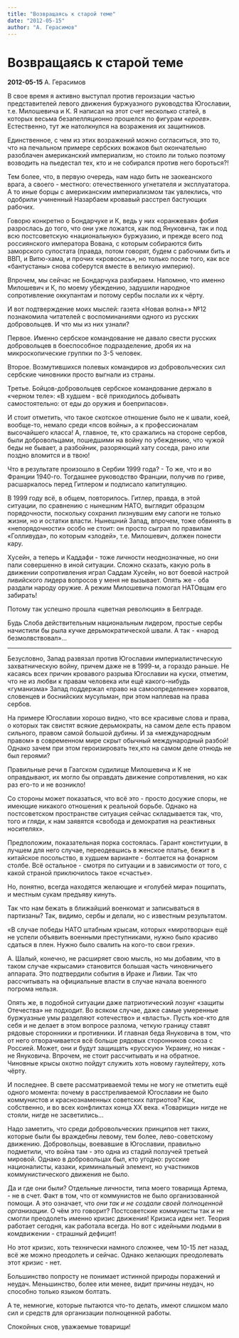 ```yaml
---
title: "Возвращаясь к старой теме"
date: "2012-05-15"
author: "А. Герасимов"
---
```


# Возвращаясь к старой теме

**2012-05-15** А. Герасимов

В свое время я активно выступал против героизации частью представителей левого движения буржуазного руководства Югославии, т.е. Милошевича и К. Я написал на этот счет несколько статей, в которых весьма безапелляционно прошелся по фигурам «*ероев*». Естественно, тут же натолкнулся на возражения их защитников.

Единственное, с чем из этих возражений можно согласиться, это то, что на печальном примере сербских вожаков был окончательно разоблачен американский империализм, но стоило ли только поэтому возводить на пьедестал тех, кто и не собирался против него бороться?!

Тем более, что, в первую очередь, нам надо бить не заокеанского врага, а своего - местного: отечественного угнетателя и эксплуататора. А то иные борцы с американским империализмом так увлеклись, что одобрили учиненный Назарбаем кровавый расстрел бастующих рабочих.

Говорю конкретно о Бондарчуке и К, ведь у них «оранжевая» фобия разрослась до того, что они уже ложатся, как под Януковича, так и под всю постсоветскую «национальную» буржуазию, и прежде всего под россиянского императора Вована, с которым собираются бить заморского супостата (правда, потом говорят, будем с рабочими бить и ВВП, и Витю-хама, и прочих «кровосись», но только после того, как все «бантустаны» снова соберутся вместе в великую империю).

Впрочем, мы сейчас не Бондарчука разбираем. Напомню, что именно Милошевич и К, по моему убеждению, задушили народное сопротивление оккупантам и потому сербы послали их к чёрту.

И вот подтверждение моих мыслей: газета «Новая волна+» №12 познакомила читателей с воспоминаниями одного из русских добровольцев. И что мы из них узнали?

Первое. Именно сербское командование не давало свести русских добровольцев в боеспособное подразделение, дробя их на микроскопические группки по 3-5 человек.

Второе. Возмутившихся полевых командиров из добровольческих сил сербские чиновники просто выгнали из страны.

Третье. Бойцов-добровольцев сербское командование держало в «черном теле»: «В худшем - всё приходилось добывать самостоятельно: от еды до оружия и боеприпасов».

И стоит отметить, что такое скотское отношение было не к швали, коей, вообще-то, немало среди «псов войны», а к профессионалам высочайшего класса! А, главное, те, кто сражались на стороне сербов, были добровольцами, пошедшими на войну по убеждению, что чужой беды не бывает, а разбойник, разоряющий хату соседа, рано или поздно вломится и в твою!

Что в результате произошло в Сербии 1999 года? - То же, что и во Франции 1940-го. Тогдашнее руководство Франции, получив по гриве, расшаркалось перед Гитлером и подписало капитуляцию.

В 1999 году всё, в общем, повторилось. Гитлер, правда, в этой ситуации, по сравнению с нынешним НАТО, выглядит образцом порядочности, поскольку сохранил лизнувшим ему сапоги не только жизни, но и остатки власти. Нынешний Запад, впрочем, тоже обвинять в «непорядочности» особо не стоит: он просто сыграл по правилам «Голливуда», по которым «злодей», т.е. Милошевич, должен понести кару.

Хусейн, а теперь и Каддафи - тоже личности неоднозначные, но они пали совершенно в иной ситуации. Сложно сказать, какую роль в движении сопротивления играл Саддам Хусейн, но вот боевой настрой ливийского лидера вопросов у меня не вызывает. Опять же - оба раздали народу оружие. А режим Милошевича помогал НАТОвцам его забирать!

Потому так успешно прошла «цветная революция» в Белграде.

Будь Слоба действительным национальным лидером, простые сербы начистили бы рыла кучке дерьмократической швали. А так - «народ безмолвствовал»...

* * *

Безусловно, Запад развязал против Югославии империалистическую захватническую войну, причем даже не в 1999-м, а гораздо раньше. Не касаясь всех причин кровавого разрыва Югославии на куски, отметим, что не из любви к правам человека или ещё какого-нибудь «гуманизма» Запад поддержал «право на самоопределение» хорватов, словенцев и боснийских мусульман, при этом наплевав на права сербов.

На примере Югославии хорошо видно, что все красивые слова и права, о которых так свистят всякие дерьмократы, на самом деле есть правом сильного, правом самой большой дубины. И за «международным правом» в современном мире скрыт обычный международный разбой! Однако зачем при этом героизировать тех,кто на самом деле отнюдь не был героями?

Правильные речи в Гаагском судилище Милошевича и К не оправдывают, их могло бы оправдать движение сопротивления, но как раз его-то и не возникло!

Со стороны может показаться, что всё это - просто досужие споры, не имеющие никакого отношения к реальной борьбе. Однако на постсоветском пространстве ситуация сейчас складывается так, что, того и гляди, к нам заявятся «свобода и демократия на реактивных носителях».

Предположим, показательная порка состоялась. Гарант конституции, в лучшем для него случае, переодевшись в женское платье, бежит в китайское посольство, в худшем варианте - болтается на фонарном столбе. Всё остальное - смотря по ситуации и в зависимости от того, с какой страной приключилось такое «счастье».

Но, понятно, всегда находятся желающие и «голубей мира» пощипать, и местным сукам предъяву кинуть.

Так что нам бежать в ближайший военкомат и записываться в партизаны? Так, видимо, сербы и делали, но с известным результатом.

«В случае победы НАТО штабным крысам, которых «миротворцы» ещё не успели объявить военными преступниками, нужно было красиво сдаться в плен. Нужно было свалить на кого-то свои грехи».

А. Шалый, конечно, не расширяет свою мысль, но мы добавим, что в таком случае «крысами» становится большая часть чиновничьего аппарата. Это подтвердили события в Ираке и Ливии. Так что рассчитывать на официальные власти в случае начала военного погрома нельзя.

Опять же, в подобной ситуации даже патриотический лозунг «защиты Отечества» не подходит. Во всяком случае, даже самые умеренные буржуазные умы разделяют «отечество» и «власть». Пусть кое-кто для себя и не делает в этом вопросе разлома, четкую границу ставят рядовые сторонники и противники. И главная беда Януковича в том, что от него отворачивается всё больше рядовых сторонников союза с Россией. Может, они и будут защищать «русскую» Украину, но никак - не Януковича. Впрочем, не стоит рассчитывать и на обратное. Чиновные крысы охотно пойдут служить хоть новому гаулейтеру, хоть чёрту.

И последнее. В свете рассматриваемой темы не могу не отметить ещё одного момента: почему в расстреливаемой Югославии не было коммунистов и краснознаменных советских патриотов? Как, собственно, и во всех конфликтах конца ХХ века. «Товарищи» нигде не стояли, нигде не засветились...

Надо заметить, что среди добровольческих принципов нет таких, которые были бы враждебны левому, тем более, лево-советскому движению. Добровольцы, воевавшие в Югославии, правильно подметили, что война там - это одна из стадий ползучей третьей мировой. Однако в добровольцах был, кто угодно: русские националисты, казаки, криминальный элемент, но участников коммунистического движения не было.

Да и где они были? Отдельные личности, типа моего товарища Артема, - не в счет. Факт в том, что от коммунистов не было организованной помощи. А это означает, что *они так и не создали своей полноценной организации*. О чём это говорит? Постсоветские коммунисты так и не смогли преодолеть именно кризис движения! Кризиса идеи нет. Теория работает сегодня, как работала всегда. Но вот с идейными людьми в комдвижении - страшный дефицит!

Но этот кризис, хоть технически намного сложнее, чем 10-15 лет назад, всё же можно преодолеть и сейчас. Однако желающих преодолевать этот кризис - нет.

Большинство попросту не понимает истинной природы поражений и неудач. Меньшинство, более или менее, видит причины неудач, но способно только языком болтать.

А те, немногие, которые пытаются что-то делать, имеют слишком мало сил и средств для организации полноценной работы.

Спокойных снов, уважаемые товарищи!